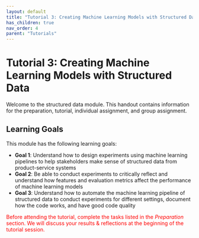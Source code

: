 ```yaml
---
layout: default
title: "Tutorial 3: Creating Machine Learning Models with Structured Data"
has_children: true
nav_order: 4
parent: "Tutorials"
---
```


# Tutorial 3: Creating Machine Learning Models with Structured Data
Welcome to the structured data module. This handout contains information for the preparation, tutorial, individual assignment, and group assignment.   

## Learning Goals

This module has the following learning goals:

 - **Goal 1**: Understand how to design experiments using machine learning pipelines to help stakeholders make sense of structured data from product-service systems
 - **Goal 2**: Be able to conduct experiments to critically reflect and understand how features and evaluation metrics affect the performance of machine learning models
 - **Goal 3**: Understand how to automate the machine learning pipeline of structured data to conduct experiments for different settings, document how the code works, and have good code quality

 <p style="color:red"> Before attending the tutorial, complete the tasks listed in the <em>Preparation</em> section. We will discuss your results & reflections at the beginning of the tutorial session.  </p>
